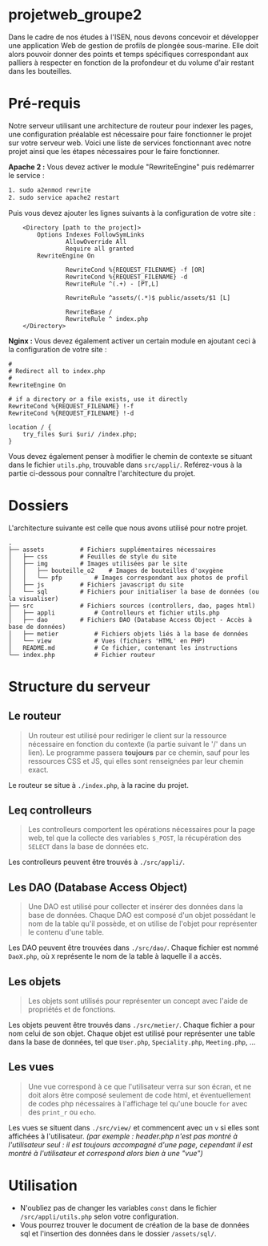 # projetweb_groupe2
Dans le cadre de nos études à l'ISEN, nous devons concevoir et développer une application Web de gestion de profils de plongée sous-marine. Elle doit alors pouvoir donner des points et temps spécifiques correspondant aux palliers à respecter en fonction de la profondeur et du volume d'air restant dans les bouteilles.

# Pré-requis
Notre serveur utilisant une architecture de routeur pour indexer les pages, une configuration préalable est nécessaire pour faire fonctionner le projet sur votre serveur web.
Voici une liste de services fonctionnant avec notre projet ainsi que les étapes nécessaires pour le faire fonctionner.

**Apache 2 :** Vous devez activer le module "RewriteEngine" puis redémarrer le service :
````bash
1. sudo a2enmod rewrite 
2. sudo service apache2 restart
````
Puis vous devez ajouter les lignes suivants à la configuration de votre site :
```apacheconf
 	<Directory [path to the project]>
		Options Indexes FollowSymLinks
                AllowOverride All
                Require all granted
		RewriteEngine On

                RewriteCond %{REQUEST_FILENAME} -f [OR]
                RewriteCond %{REQUEST_FILENAME} -d
                RewriteRule ^(.+) - [PT,L]

                RewriteRule ^assets/(.*)$ public/assets/$1 [L]

                RewriteBase /
                RewriteRule ^ index.php
	</Directory>
```

**Nginx :** Vous devez également activer un certain module en ajoutant ceci à la configuration de votre site :
```
#
# Redirect all to index.php
#
RewriteEngine On

# if a directory or a file exists, use it directly
RewriteCond %{REQUEST_FILENAME} !-f
RewriteCond %{REQUEST_FILENAME} !-d

location / {
    try_files $uri $uri/ /index.php;
}
```

Vous devez également penser à modifier le chemin de contexte se situant dans le fichier `utils.php`, trouvable dans `src/appli/`. Reférez-vous à la partie ci-dessous pour connaître l'architecture du projet.

# Dossiers
L'architecture suivante est celle que nous avons utilisé pour notre projet.
```
.
├── assets			# Fichiers supplémentaires nécessaires
│   ├── css			# Feuilles de style du site
│   ├── img			# Images utilisées par le site
│   │   ├── bouteille_o2	# Images de bouteilles d'oxygène
│   │   └── pfp			# Images correspondant aux photos de profil
│   ├── js			# Fichiers javascript du site
│   └── sql			# Fichiers pour initialiser la base de données (ou la visualiser)
├── src				# Fichiers sources (controllers, dao, pages html)
│   ├── appli			# Controlleurs et fichier utils.php
│   ├── dao			# Fichiers DAO (Database Access Object - Accès à base de données)
│   ├── metier			# Fichiers objets liés à la base de données
│   └── view			# Vues (fichiers 'HTML' en PHP)
│   README.md			# Ce fichier, contenant les instructions
└── index.php			# Fichier routeur
```

# Structure du serveur
## Le routeur
> Un routeur est utilisé pour rediriger le client sur la ressource nécessaire en fonction du contexte (la partie suivant le '/' dans un lien). Le programme passera **toujours** par ce chemin, sauf pour les ressources CSS et JS, qui elles sont renseignées par leur chemin exact.

Le routeur se situe à `./index.php`, à la racine du projet.

## Leq controlleurs
> Les controlleurs comportent les opérations nécessaires pour la page web, tel que la collecte des variables `$_POST`, la récupération des `SELECT` dans la base de données etc.

Les controlleurs peuvent être trouvés à `./src/appli/`.

## Les DAO (Database Access Object)
> Une DAO est utilisé pour collecter et insérer des données dans la base de données. Chaque DAO est composé d'un objet possédant le nom de la table qu'il possède, et on utilise de l'objet pour représenter le contenu d'une table.

Les DAO peuvent être trouvées dans `./src/dao/`. Chaque fichier est nommé `DaoX.php`, où `X` représente le nom de la table à laquelle il a accès.

## Les objets
> Les objets sont utilisés pour représenter un concept avec l'aide de propriétés et de fonctions.

Les objets peuvent être trouvés dans `./src/metier/`. Chaque fichier a pour nom celui de son objet. Chaque objet est utilisé pour représenter une table dans la base de données, tel que `User.php`, `Speciality.php`, `Meeting.php`, ...

## Les vues
> Une vue correspond à ce que l'utilisateur verra sur son écran, et ne doit alors être composé seulement de code html, et éventuellement de codes php nécessaires à l'affichage tel qu'une boucle `for` avec des `print_r` ou `echo`.

Les vues se situent dans `./src/view/` et commencent avec un `v` si elles sont affichées à l'utilisateur. *(par exemple : header.php n'est pas montré à l'utilisateur seul : il est toujours accompagné d'une page, cependant il est montré à l'utilisateur et correspond alors bien à une "vue")*

# Utilisation
- N'oubliez pas de changer les variables `const` dans le fichier `/src/appli/utils.php` selon votre configuration.
- Vous pourrez trouver le document de création de la base de données sql et l'insertion des données dans le dossier `/assets/sql/`.